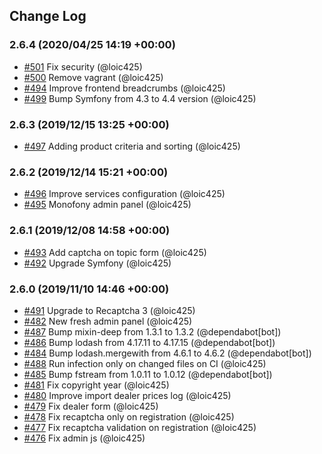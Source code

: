 ## Change Log

### 2.6.4 (2020/04/25 14:19 +00:00)
- [#501](https://github.com/Jedisjeux/Jedisjeux/pull/501) Fix security (@loic425)
- [#500](https://github.com/Jedisjeux/Jedisjeux/pull/500) Remove vagrant (@loic425)
- [#494](https://github.com/Jedisjeux/Jedisjeux/pull/494) Improve frontend breadcrumbs (@loic425)
- [#499](https://github.com/Jedisjeux/Jedisjeux/pull/499) Bump Symfony from 4.3 to 4.4 version (@loic425)

### 2.6.3 (2019/12/15 13:25 +00:00)
- [#497](https://github.com/Jedisjeux/Jedisjeux/pull/497) Adding product criteria and sorting (@loic425)

### 2.6.2 (2019/12/14 15:21 +00:00)
- [#496](https://github.com/Jedisjeux/Jedisjeux/pull/496) Improve services configuration (@loic425)
- [#495](https://github.com/Jedisjeux/Jedisjeux/pull/495) Monofony admin panel (@loic425)

### 2.6.1 (2019/12/08 14:58 +00:00)
- [#493](https://github.com/Jedisjeux/Jedisjeux/pull/493) Add captcha on topic form (@loic425)
- [#492](https://github.com/Jedisjeux/Jedisjeux/pull/492) Upgrade Symfony (@loic425)

### 2.6.0 (2019/11/10 14:46 +00:00)
- [#491](https://github.com/Jedisjeux/Jedisjeux/pull/491) Upgrade to Recaptcha 3 (@loic425)
- [#482](https://github.com/Jedisjeux/Jedisjeux/pull/482) New fresh admin panel (@loic425)
- [#487](https://github.com/Jedisjeux/Jedisjeux/pull/487) Bump mixin-deep from 1.3.1 to 1.3.2 (@dependabot[bot])
- [#486](https://github.com/Jedisjeux/Jedisjeux/pull/486) Bump lodash from 4.17.11 to 4.17.15 (@dependabot[bot])
- [#484](https://github.com/Jedisjeux/Jedisjeux/pull/484) Bump lodash.mergewith from 4.6.1 to 4.6.2 (@dependabot[bot])
- [#488](https://github.com/Jedisjeux/Jedisjeux/pull/488) Run infection only on changed files on CI (@loic425)
- [#485](https://github.com/Jedisjeux/Jedisjeux/pull/485) Bump fstream from 1.0.11 to 1.0.12 (@dependabot[bot])
- [#481](https://github.com/Jedisjeux/Jedisjeux/pull/481) Fix copyright year (@loic425)
- [#480](https://github.com/Jedisjeux/Jedisjeux/pull/480) Improve import dealer prices log (@loic425)
- [#479](https://github.com/Jedisjeux/Jedisjeux/pull/479) Fix dealer form (@loic425)
- [#478](https://github.com/Jedisjeux/Jedisjeux/pull/478) Fix recaptcha only on registration (@loic425)
- [#477](https://github.com/Jedisjeux/Jedisjeux/pull/477) Fix recaptcha validation on registration (@loic425)
- [#476](https://github.com/Jedisjeux/Jedisjeux/pull/476) Fix admin js (@loic425)
